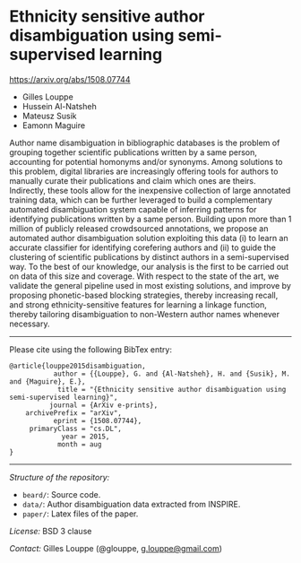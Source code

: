 # Ethnicity sensitive author disambiguation using semi-supervised learning

https://arxiv.org/abs/1508.07744

* Gilles Louppe
* Hussein Al-Natsheh
* Mateusz Susik
* Eamonn Maguire

Author name disambiguation in bibliographic databases is the problem of
grouping together scientific publications written by a same person, accounting
for potential homonyms and/or synonyms. Among solutions to this problem,
digital libraries are increasingly offering tools for authors to manually
curate their publications and claim which ones are theirs. Indirectly, these
tools allow for the inexpensive collection of large annotated training data,
which can be further leveraged to build a complementary automated
disambiguation system capable of inferring patterns for identifying
publications written by a same person.  Building upon more than 1 million of
publicly released crowdsourced annotations, we propose an automated author
disambiguation solution exploiting this data (i) to learn an accurate
classifier for identifying corefering authors and (ii) to guide the clustering
of scientific publications by distinct authors in a semi-supervised way. To the
best of our knowledge, our analysis is the first to be carried out on data of
this size and coverage. With respect to the state of the art, we validate the
general pipeline used in most existing solutions, and improve by proposing
phonetic-based blocking strategies, thereby increasing recall, and strong
ethnicity-sensitive features for learning a linkage function, thereby tailoring
disambiguation to non-Western author names whenever necessary.

---

Please cite using the following BibTex entry:

```
@article{louppe2015disambiguation,
           author = {{Louppe}, G. and {Al-Natsheh}, H. and {Susik}, M. and {Maguire}, E.},
            title = "{Ethnicity sensitive author disambiguation using semi-supervised learning}",
          journal = {ArXiv e-prints},
    archivePrefix = "arXiv",
           eprint = {1508.07744},
     primaryClass = "cs.DL",
             year = 2015,
            month = aug
}
```

---

_Structure of the repository:_
- `beard/`: Source code.
- `data/`: Author disambiguation data extracted from INSPIRE.
- `paper/`: Latex files of the paper.

_License:_ BSD 3 clause

_Contact:_ Gilles Louppe (@glouppe, <g.louppe@gmail.com>)
